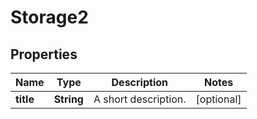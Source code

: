 
# Storage2

## Properties
Name | Type | Description | Notes
------------ | ------------- | ------------- | -------------
**title** | **String** | A short description. |  [optional]



